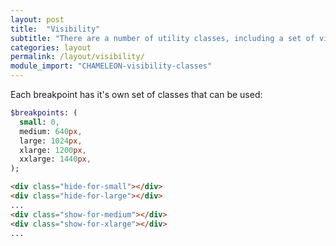 ```yaml
---
layout: post
title:  "Visibility"
subtitle: "There are a number of utility classes, including a set of visibility classes. These allow content to be hidden under certain circumstances (for example at differing screen sizes)."
categories: layout
permalink: /layout/visibility/
module_import: "CHAMELEON-visibility-classes"
---
```


Each breakpoint has it's own set of classes that can be used:

```sass
$breakpoints: (
  small: 0,
  medium: 640px,
  large: 1024px,
  xlarge: 1200px,
  xxlarge: 1440px,
);
```

``` html
<div class="hide-for-small"></div>
<div class="hide-for-large"></div>
...
<div class="show-for-medium"></div>
<div class="show-for-xlarge"></div>
...
```

